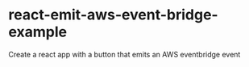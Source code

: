 # react-emit-aws-event-bridge-example
Create a react app with a button that emits an AWS eventbridge event
